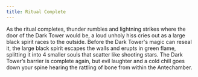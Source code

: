 ```yaml
---
title: Ritual Complete
---
```



As the ritual completes, thunder rumbles and lightning strikes where the door of the Dark Tower would be, a loud unholy hiss cries out as a large black spirit races to the outside. Before the Dark Tower's magic can reseal it, the large black spirit escapes the walls and erupts in green flame, splitting it into 4 smaller souls that scatter like shooting stars. The Dark Tower’s barrier is complete again, but evil laughter and a cold chill goes down your spine hearing the rattling of bone from within the Antechamber.